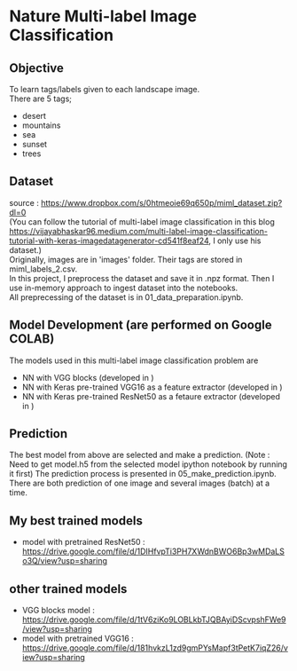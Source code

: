 # Nature Multi-label Image Classification 

## Objective 
To learn tags/labels given to each landscape image.  
There are 5 tags;  
- desert  
- mountains  
- sea  
- sunset  
- trees  

## Dataset
source : https://www.dropbox.com/s/0htmeoie69q650p/miml_dataset.zip?dl=0  
(You can follow the tutorial of multi-label image classification in this blog https://vijayabhaskar96.medium.com/multi-label-image-classification-tutorial-with-keras-imagedatagenerator-cd541f8eaf24, I only use his dataset.)  
Originally, images are in 'images' folder. Their tags are stored in miml_labels_2.csv.  
In this project, I preprocess the dataset and save it in .npz format. Then I use in-memory approach to ingest dataset into the notebooks.  
All preprecessing of the dataset is in 01_data_preparation.ipynb.

## Model Development (are performed on Google COLAB)
The models used in this multi-label image classification problem are
- NN with VGG blocks (developed in  )
- NN with Keras pre-trained VGG16 as a feature extractor (developed in  )
- NN with Keras pre-trained ResNet50 as a fetaure extractor (developed in  )

## Prediction
The best model from above are selected and make a prediction.
(Note : Need to get model.h5 from the selected model ipython notebook by running it first)
The prediction process is presented in 05_make_prediction.ipynb.  
There are both prediction of one image and several images (batch) at a time.

## My best trained models
- model with pretrained ResNet50 : https://drive.google.com/file/d/1DIHfvpTi3PH7XWdnBWO6Bp3wMDaLSo3Q/view?usp=sharing
## other trained models
- VGG blocks model : https://drive.google.com/file/d/1tV6ziKo9LOBLkbTJQBAyiDScvpshFWe9/view?usp=sharing
- model with pretrained VGG16 : https://drive.google.com/file/d/181hvkzL1zd9gmPYsMapf3tPetK7iqZ26/view?usp=sharing
